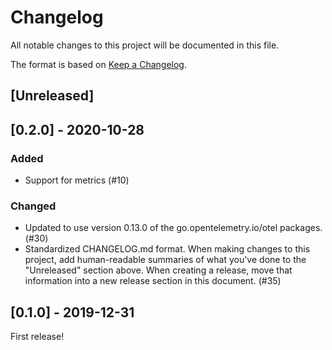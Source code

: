 # Changelog
All notable changes to this project will be documented in this file.

The format is based on [Keep a Changelog](https://keepachangelog.com/en/1.0.0/).

## [Unreleased]

## [0.2.0] - 2020-10-28
### Added
- Support for metrics (#10)

### Changed
- Updated to use version 0.13.0 of the go.opentelemetry.io/otel packages. (#30)
- Standardized CHANGELOG.md format.  When making changes to this project, add human-readable summaries of what you've done to the "Unreleased" section above. When creating a release, move that information into a new release section in this document. (#35)

## [0.1.0] - 2019-12-31
First release!
